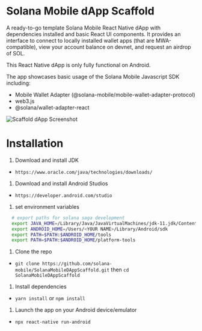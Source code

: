 # Solana Mobile dApp Scaffold
A ready-to-go template Solana Mobile React Native dApp with dependencies installed and basic React UI components.
It provides an interface to connect to locally installed wallet apps (that are MWA-compatible), view your account balance on devnet, and request an airdrop of SOL.

This React Native dApp is only fully functional on Android.

The app showcases basic usage of the Solana Mobile Javascript SDK including:
- Mobile Wallet Adapter (@solana-mobile/mobile-wallet-adapter-protocol)
- web3.js
- @solana/wallet-adapter-react

![Scaffold dApp Screenshot](https://user-images.githubusercontent.com/18451967/231659296-9eb68b3e-c2ea-46fc-bcb8-c8c75a26a0fc.png)


# Installation

1. Download and install JDK
- `https://www.oracle.com/java/technologies/downloads/`

1. Download and install Android Studios
- `https://developer.android.com/studio`

1. set environment variables
  ```bash
    # export paths for solana saga development
    export JAVA_HOME=/Library/Java/JavaVirtualMachines/jdk-11.jdk/Contents/Home
    export ANDROID_HOME=/Users/<YOUR NAME>/Library/Android/sdk
    export PATH=$PATH:$ANDROID_HOME/tools
    export PATH=$PATH:$ANDROID_HOME/platform-tools
  ```
1. Clone the repo
- `git clone https://github.com/solana-mobile/SolanaMobileDAppScaffold.git` then `cd SolanaMobileDAppScaffold`
1. Install dependencies
- `yarn install` or `npm install`
1. Launch the app on your Android device/emulator
- `npx react-native run-android`


